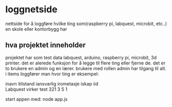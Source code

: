 # loggnetside
 nettside for å loggføre hvilke ting som(raspberry pi, labquest, microbit, etc..) en skole eller kontorbygg har

## hva projektet inneholder

projektet har som test data labquest, arduino, raspberry pi, microbit, 3d printer. det er alerede funksjon for å legge til flere ting eller fjerne de. det er to brukere en admin og en lærer. brukere med rollen admin har tilgang til alt. i items loggfører man hvor ting er eksempel:

inavn    itilstand iansvarlig irometasje iskap iid    
Labquest virker    test       321 3      5          1 

start appen med: node app.js
